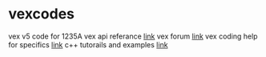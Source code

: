 # vexcodes
vex v5 code for 1235A
vex api referance [link]([url](https://api.vexcode.cloud/v5/)https://api.vexcode.cloud/v5/)
vex forum [link](https://www.vexforum.com)
vex coding help for specifics [link](https://kb.vex.com/hc/en-us/categories/360002333191-V5)
c++ tutorails and examples [link](https://www.w3schools.com/cpp/default.asp)
